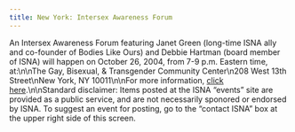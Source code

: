 ```yaml
---
title: New York: Intersex Awareness Forum
---
```


An Intersex Awareness Forum featuring Janet Green (long-time <span class="caps">ISNA</span> ally and co-founder of Bodies Like Ours) and Debbie Hartman (board member of <span class="caps">ISNA</span>) will happen on October 26, 2004, from 7-9 p.m. Eastern time, at:\n\nThe Gay, Bisexual, & Transgender Community Center\n208 West 13th Street\nNew York, NY 10011\n\nFor more information, [click here][1].\n\nStandard disclaimer: Items posted at the <span class="caps">ISNA</span> &#8220;events&#8221; site are provided as a public service, and are not necessarily sponored or endorsed by <span class="caps">ISNA</span>. To suggest an event for posting, go to the &#8220;contact <span class="caps">ISNA</span>&#8221; box at the upper right side of this screen.

 [1]: http://www.gaycenter.org